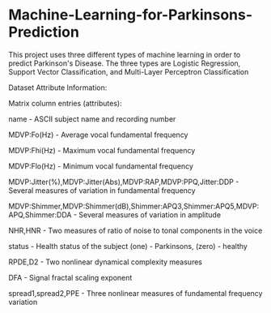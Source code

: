 # Machine-Learning-for-Parkinsons-Prediction

This project uses three different types of machine learning in order to predict Parkinson's Disease. The three types are Logistic Regression, Support Vector Classification, and Multi-Layer Perceptron Classification

Dataset Attribute Information:

Matrix column entries (attributes):
    
name - ASCII subject name and recording number

MDVP:Fo(Hz) - Average vocal fundamental frequency

MDVP:Fhi(Hz) - Maximum vocal fundamental frequency

MDVP:Flo(Hz) - Minimum vocal fundamental frequency

MDVP:Jitter(%),MDVP:Jitter(Abs),MDVP:RAP,MDVP:PPQ,Jitter:DDP - Several 
measures of variation in fundamental frequency

MDVP:Shimmer,MDVP:Shimmer(dB),Shimmer:APQ3,Shimmer:APQ5,MDVP:APQ,Shimmer:DDA - Several measures of variation in amplitude

NHR,HNR - Two measures of ratio of noise to tonal components in the voice

status - Health status of the subject (one) - Parkinsons, (zero) - healthy

RPDE,D2 - Two nonlinear dynamical complexity measures

DFA - Signal fractal scaling exponent

spread1,spread2,PPE - Three nonlinear measures of fundamental frequency variation 
